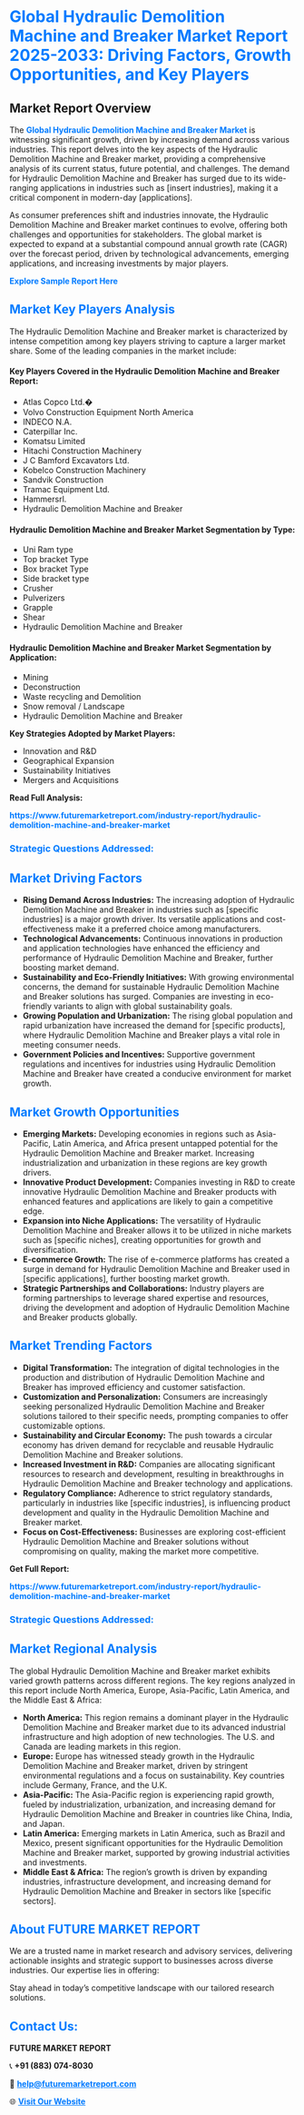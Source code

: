<h1 style="color: #007BFF;">Global Hydraulic Demolition Machine and Breaker Market Report 2025-2033: Driving Factors, Growth Opportunities, and Key Players</h1>

<section id="overview">
<h2>Market Report Overview</h2>
<p>The <a href="https://www.futuremarketreport.com/industry-report/hydraulic-demolition-machine-and-breaker-market" style="color: #007BFF; text-decoration: none;"><strong>Global Hydraulic Demolition Machine and Breaker Market</strong></a> is witnessing significant growth, driven by increasing demand across various industries. This report delves into the key aspects of the Hydraulic Demolition Machine and Breaker market, providing a comprehensive analysis of its current status, future potential, and challenges. The demand for Hydraulic Demolition Machine and Breaker has surged due to its wide-ranging applications in industries such as [insert industries], making it a critical component in modern-day [applications].</p>
<p>As consumer preferences shift and industries innovate, the Hydraulic Demolition Machine and Breaker market continues to evolve, offering both challenges and opportunities for stakeholders. The global market is expected to expand at a substantial compound annual growth rate (CAGR) over the forecast period, driven by technological advancements, emerging applications, and increasing investments by major players.</p>
</section>

<section id="overview">
<p><a href="https://www.futuremarketreport.com/request-sample/reportId=108580" style="color: #007BFF; text-decoration: none;"><strong>Explore Sample Report Here</strong></a></p>
</section>

<section id="key-players">
<h2 style="color: #007BFF;">Market Key Players Analysis</h2>
<p>The Hydraulic Demolition Machine and Breaker market is characterized by intense competition among key players striving to capture a larger market share. Some of the leading companies in the market include:</p>
<h4>Key Players Covered in the Hydraulic Demolition Machine and Breaker Report:</h4>
<ul><li>Atlas Copco Ltd.�</li><li>Volvo Construction Equipment North America</li><li>INDECO N.A.</li><li>Caterpillar Inc.</li><li>Komatsu Limited</li><li>Hitachi Construction Machinery</li><li>J C Bamford Excavators Ltd.</li><li>Kobelco Construction Machinery</li><li>Sandvik Construction</li><li>Tramac Equipment Ltd.</li><li>Hammersrl.</li><li>Hydraulic Demolition Machine and Breaker</li></ul>
<h4>Hydraulic Demolition Machine and Breaker Market Segmentation by Type:</h4>
<ul><li>Uni Ram type</li><li>Top bracket Type</li><li>Box bracket Type</li><li>Side bracket type</li><li>Crusher</li><li>Pulverizers</li><li>Grapple</li><li>Shear</li><li>Hydraulic Demolition Machine and Breaker</li></ul>

<h4>Hydraulic Demolition Machine and Breaker Market Segmentation by Application:</h4>
<ul><li>Mining</li><li>Deconstruction</li><li>Waste recycling and Demolition</li><li>Snow removal / Landscape</li><li>Hydraulic Demolition Machine and Breaker</li></ul>
<p><strong>Key Strategies Adopted by Market Players:</strong></p>
<ul>
<li>Innovation and R&D</li>
<li>Geographical Expansion</li>
<li>Sustainability Initiatives</li>
<li>Mergers and Acquisitions</li>
</ul>
</section>

<section>
<p><strong>Read Full Analysis: </strong></p><a href="https://www.futuremarketreport.com/industry-report/hydraulic-demolition-machine-and-breaker-market" style="color: #007BFF; text-decoration: none;"><strong>https://www.futuremarketreport.com/industry-report/hydraulic-demolition-machine-and-breaker-market</strong></a>
<h3 style="color: #007BFF;">Strategic Questions Addressed:</h3>
</section>

<section id="driving-factors">
<h2 style="color: #007BFF;">Market Driving Factors</h2>
<ul>
<li><strong>Rising Demand Across Industries:</strong> The increasing adoption of Hydraulic Demolition Machine and Breaker in industries such as [specific industries] is a major growth driver. Its versatile applications and cost-effectiveness make it a preferred choice among manufacturers.</li>
<li><strong>Technological Advancements:</strong> Continuous innovations in production and application technologies have enhanced the efficiency and performance of Hydraulic Demolition Machine and Breaker, further boosting market demand.</li>
<li><strong>Sustainability and Eco-Friendly Initiatives:</strong> With growing environmental concerns, the demand for sustainable Hydraulic Demolition Machine and Breaker solutions has surged. Companies are investing in eco-friendly variants to align with global sustainability goals.</li>
<li><strong>Growing Population and Urbanization:</strong> The rising global population and rapid urbanization have increased the demand for [specific products], where Hydraulic Demolition Machine and Breaker plays a vital role in meeting consumer needs.</li>
<li><strong>Government Policies and Incentives:</strong> Supportive government regulations and incentives for industries using Hydraulic Demolition Machine and Breaker have created a conducive environment for market growth.</li>
</ul>
</section>

<section id="growth-opportunities">
<h2 style="color: #007BFF;">Market Growth Opportunities</h2>
<ul>
<li><strong>Emerging Markets:</strong> Developing economies in regions such as Asia-Pacific, Latin America, and Africa present untapped potential for the Hydraulic Demolition Machine and Breaker market. Increasing industrialization and urbanization in these regions are key growth drivers.</li>
<li><strong>Innovative Product Development:</strong> Companies investing in R&D to create innovative Hydraulic Demolition Machine and Breaker products with enhanced features and applications are likely to gain a competitive edge.</li>
<li><strong>Expansion into Niche Applications:</strong> The versatility of Hydraulic Demolition Machine and Breaker allows it to be utilized in niche markets such as [specific niches], creating opportunities for growth and diversification.</li>
<li><strong>E-commerce Growth:</strong> The rise of e-commerce platforms has created a surge in demand for Hydraulic Demolition Machine and Breaker used in [specific applications], further boosting market growth.</li>
<li><strong>Strategic Partnerships and Collaborations:</strong> Industry players are forming partnerships to leverage shared expertise and resources, driving the development and adoption of Hydraulic Demolition Machine and Breaker products globally.</li>
</ul>
</section>

<section id="trending-factors">
<h2 style="color: #007BFF;">Market Trending Factors</h2>
<ul>
<li><strong>Digital Transformation:</strong> The integration of digital technologies in the production and distribution of Hydraulic Demolition Machine and Breaker has improved efficiency and customer satisfaction.</li>
<li><strong>Customization and Personalization:</strong> Consumers are increasingly seeking personalized Hydraulic Demolition Machine and Breaker solutions tailored to their specific needs, prompting companies to offer customizable options.</li>
<li><strong>Sustainability and Circular Economy:</strong> The push towards a circular economy has driven demand for recyclable and reusable Hydraulic Demolition Machine and Breaker solutions.</li>
<li><strong>Increased Investment in R&D:</strong> Companies are allocating significant resources to research and development, resulting in breakthroughs in Hydraulic Demolition Machine and Breaker technology and applications.</li>
<li><strong>Regulatory Compliance:</strong> Adherence to strict regulatory standards, particularly in industries like [specific industries], is influencing product development and quality in the Hydraulic Demolition Machine and Breaker market.</li>
<li><strong>Focus on Cost-Effectiveness:</strong> Businesses are exploring cost-efficient Hydraulic Demolition Machine and Breaker solutions without compromising on quality, making the market more competitive.</li>
</ul>
</section>

<section>
<p><strong>Get Full Report: </strong></p><a href="https://www.futuremarketreport.com/industry-report/hydraulic-demolition-machine-and-breaker-market" style="color: #007BFF; text-decoration: none;"><strong>https://www.futuremarketreport.com/industry-report/hydraulic-demolition-machine-and-breaker-market</strong></a>
<h3 style="color: #007BFF;">Strategic Questions Addressed:</h3>
</section>


<section id="regional-analysis">
<h2 style="color: #007BFF;">Market Regional Analysis</h2>
<p>The global Hydraulic Demolition Machine and Breaker market exhibits varied growth patterns across different regions. The key regions analyzed in this report include North America, Europe, Asia-Pacific, Latin America, and the Middle East & Africa:</p>
<ul>
<li><strong>North America:</strong> This region remains a dominant player in the Hydraulic Demolition Machine and Breaker market due to its advanced industrial infrastructure and high adoption of new technologies. The U.S. and Canada are leading markets in this region.</li>
<li><strong>Europe:</strong> Europe has witnessed steady growth in the Hydraulic Demolition Machine and Breaker market, driven by stringent environmental regulations and a focus on sustainability. Key countries include Germany, France, and the U.K.</li>
<li><strong>Asia-Pacific:</strong> The Asia-Pacific region is experiencing rapid growth, fueled by industrialization, urbanization, and increasing demand for Hydraulic Demolition Machine and Breaker in countries like China, India, and Japan.</li>
<li><strong>Latin America:</strong> Emerging markets in Latin America, such as Brazil and Mexico, present significant opportunities for the Hydraulic Demolition Machine and Breaker market, supported by growing industrial activities and investments.</li>
<li><strong>Middle East & Africa:</strong> The region’s growth is driven by expanding industries, infrastructure development, and increasing demand for Hydraulic Demolition Machine and Breaker in sectors like [specific sectors].</li>
</ul>
</section>

<footer>
<h2 style="color: #007BFF;">About FUTURE MARKET REPORT</h2>
<p>We are a trusted name in market research and advisory services, delivering actionable insights and strategic support to businesses across diverse industries. Our expertise lies in offering:</p>

<p>Stay ahead in today’s competitive landscape with our tailored research solutions.</p>

<h2 style="color: #007BFF;">Contact Us:</h2>
<p><strong>FUTURE MARKET REPORT</strong></p>
<p>📞 <strong>+91 (883) 074-8030</strong></p>
<p>📧 <strong><a href="mailto:help@futuremarketreport.com" style="color: #007BFF;">help@futuremarketreport.com</a></strong></p>
<p>🌐 <strong><a href="https://www.futuremarketreport.com/" style="color: #007BFF;">Visit Our Website</a></strong></p>
</footer>